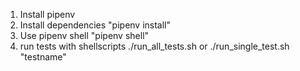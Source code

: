 1. Install pipenv
2. Install dependencies "pipenv install"
3. Use pipenv shell "pipenv shell"
4. run tests with shellscripts ./run_all_tests.sh or ./run_single_test.sh "testname"
